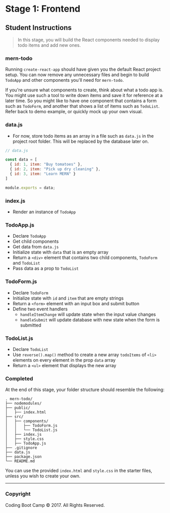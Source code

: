 # Stage 1: Frontend

## Student Instructions

> In this stage, you will build the React components needed to display todo items and add new ones.

### mern-todo

Running `create-react-app` should have given you the default React project setup. You can now remove any unnecessary files and begin to build `TodoApp` and other components you'll need for `mern-todo`.

If you're unsure what components to create, think about what a todo app is. You might use such a tool to write down items and save it for reference at a later time. So you might like to have one component that contains a form such as `TodoForm`, and another that shows a list of items such as `TodoList`. Refer back to demo example, or quickly mock up your own visual.


### data.js

* For now, store todo items as an array in a file such as `data.js` in the project root folder. This will be replaced by the database later on.

```javascript
// data.js

const data = [
  { id: 1, item: "Buy tomatoes" },
  { id: 2, item: "Pick up dry cleaning" },
  { id: 3, item: "Learn MERN" }
]

module.exports = data;
```

### index.js

* Render an instance of `TodoApp`

### TodoApp.js

* Declare `TodoApp`
* Get child components
* Get data from `data.js`
* Initialize state with `data` that is an empty array
* Return a `<div>` element that contains two child components, `TodoForm` and `TodoList`
* Pass data as a prop to `TodoList`

### TodoForm.js

* Declare `TodoForm`
* Initialize state with `id` and `item` that are empty strings
* Return a `<form>` element with an input box and submit button
* Define two event handlers
  - `handleItemChange` will update state when the input value changes
  - `handleSubmit` will update database with new state when the form is submitted

### TodoList.js

* Declare `TodoList`
* Use `reverse().map()` method to create a new array `todoItems` of `<li>` elements on every element in the prop `data` array
* Return a `<ul>` element that displays the new array

### Completed

At the end of this stage, your folder structure should resemble the following:

```
. mern-todo/
├── nodemodules/
├── public/
│   ├── index.html
├── src/
│   ├── components/
│   │   ├── TodoForm.js
│   │   └── TodoList.js
│   ├── index.js
│   ├── style.css
│   ├── TodoApp.js
├── .gitignore
├── data.js
├── package.json
└── README.md
```

You can use the provided `index.html` and `style.css` in the starter files, unless you wish to create your own.

- - -

### Copyright

Coding Boot Camp © 2017. All Rights Reserved.

